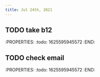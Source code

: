 ```yaml
---
title: Jul 24th, 2021
---
```


## TODO take b12
:PROPERTIES:
:todo: 1625595945572
:END:
## TODO check email
:PROPERTIES:
:todo: 1625595945572
:END:
